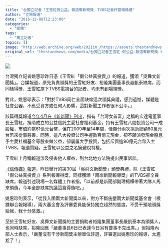 ```yaml
---
title: "台獨立記者「王雪紅假公益」報道奪新聞獎　TVBS記者杯葛頒獎禮"
author: "立場報道"
date: "2016-12-08T12:23:00"
categories:
  - "媒體"
tags:
  - "獨立記者"
topics: []
image: "http://web.archive.org/web/2021im_/https://assets.thestandnews.com/media/photos/15326041_10154902958519924_7573438298159383547_o_M3D5e.png"
original_url: "thestandnews.com/media/台獨立記者王雪紅-假公益-報道奪新聞獎-tvbs記者杯葛頒獎禮"
---
```

![](http://web.archive.org/web/2021im_/https://assets.thestandnews.com/media/photos/15326041_10154902958519924_7573438298159383547_o_M3D5e.png)

台灣獨立記者姚惠珍昨日憑《王雪紅「假公益真投資」》的報道，獲頒「吳舜文新聞獎」。台媒報道，原先負責頒獎的王雪紅好友、裕隆集團董事長嚴凱泰缺席，而同樣得獎、王雪紅旗下TVBS電視台的記者，均未有到場領獎。

對此，姚惠珍表示：「對於TVBS同仁全面缺席這次頒獎典禮，感到遺憾，媒體是社會公器，不應受資方或任何人影響，這對新聞工作者很不公平。」

該篇得獎報道[今年4月在《新新聞》刊出](http://web.archive.org/web/20211121005009/http://www.new7.com.tw/NewsView.aspx?i=TXT20160406164208CLP)，指有「台灣女首富」之稱的宏達電董事長王雪紅，捐助成立的公益信託主愛社會福利基金，持有王雪紅八間投資公司一成股權，市值約當61億元台幣，但在2009年至14年間，僅願分兩次捐助總額80萬元台幣來從事慈善。同時，這八大投資公司手握數百億元現金，卻不願派發現金股息予主愛社福基金等股東做公益，卻屢屢大手投資，包括斥資逾90億元台幣入主TVBS，報道質疑，王雪紅以公益之名擁避稅特權。

王雪紅上月稱報道涉及侵害他人權益，到台北地方法院提出民事訴訟。

[《信傳媒》報道](http://web.archive.org/web/20211121005009/https://www.cmmedia.com.tw/home/articles/%E7%88%86%E6%96%99%E7%8E%8B%E9%9B%AA%E7%B4%85%E7%9A%84%E8%A8%98%E8%80%85%E5%BE%97%E7%8D%8E-%E9%A0%92%E7%8D%8E%E4%BA%BA%E5%9A%B4%E5%87%B1%E6%B3%B0%E8%BF%B4%E9%81%BFtvbs%E8%A8%98%E8%80%85%E7%BC%BA%E5%B8%AD)，昨日舉行的第30屆「吳舜文新聞獎」頒獎典禮，除《王雪紅「假公益真投資」》系列報導得獎，同樣獲頒「兩岸新聞報導獎」的TVBS卻全員缺席。報道引述現場一名媒體工作者指，「以前都是新聞部副理楊樺帶著大隊人馬來領獎，今年全部缺席抗議這篇得獎吧。」

姚惠珍則表示，「從我入圍兩大新聞獎以來，對方不斷施壓兩大新聞獎基金會（根據聯合報報導），兩大基金會及評審委員能保持獨立超然的態度，不受干預地頒獎給我，我十分感激。」

至於王雪紅好友、吳舜文新聞獎的主要捐助者裕隆集團董事長嚴凱泰本為頒獎人，也同時缺席，裕隆回應「嚴董事長6日已表達今日另有要事不克出席。」但裕隆內部人士表示，「嚴董沒有干涉新聞獎主辦單位評選，評審選出姚惠珍的報導，太尷尬了！」